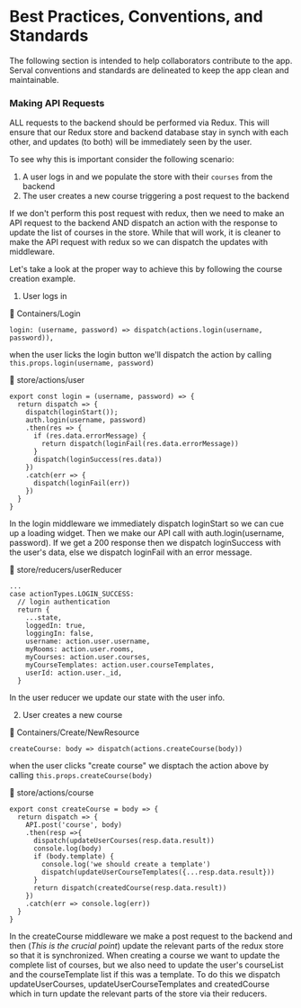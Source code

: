 # Best Practices, Conventions, and Standards
The following section is intended to help collaborators contribute to the app.
Serval conventions and standards are delineated to keep the app clean and maintainable.

### Making API Requests
ALL  requests to the backend should be performed via Redux. This will ensure that our
Redux store and backend database stay in synch with each other, and updates (to both)
will be immediately seen by the user.

To see why this is important consider the following scenario:

1. A user logs in and we populate the store with their `courses` from the backend
1. The user creates a new course triggering a post request to the backend

If we don't perform this post request with redux, then we need to make an API request to
the backend AND dispatch an action with the response to update the list of courses in the store.
While that will work, it is cleaner to make the API request with redux so we can dispatch the updates
with middleware.

Let's take a look at the proper way to achieve this by following the course creation example.

1. User logs in

📁 Containers/Login
```
login: (username, password) => dispatch(actions.login(username, password)),
```
when the user licks the login button we'll dispatch the action by calling
`this.props.login(username, password)`

📁 store/actions/user
```
export const login = (username, password) => {
  return dispatch => {
    dispatch(loginStart());
    auth.login(username, password)
    .then(res => {
      if (res.data.errorMessage) {
        return dispatch(loginFail(res.data.errorMessage))
      }
      dispatch(loginSuccess(res.data))
    })
    .catch(err => {
      dispatch(loginFail(err))
    })
  }
}
```
In the login middleware we immediately dispatch loginStart so we can cue up a loading widget. Then
we make our API call with auth.login(username, password). If we get a 200 response then we dispatch
loginSuccess with the user's data, else we dispatch loginFail with an error message.

📁 store/reducers/userReducer
```
...
case actionTypes.LOGIN_SUCCESS:
  // login authentication
  return {
    ...state,
    loggedIn: true,
    loggingIn: false,
    username: action.user.username,
    myRooms: action.user.rooms,
    myCourses: action.user.courses,
    myCourseTemplates: action.user.courseTemplates,
    userId: action.user._id,
  }
```
In the user reducer we update our state with the user info.

2. User creates a new course

📁 Containers/Create/NewResource
```
createCourse: body => dispatch(actions.createCourse(body))
```
when the user clicks "create course" we disptach the action above by calling
`this.props.createCourse(body)`

📁 store/actions/course
```
export const createCourse = body => {
  return dispatch => {
    API.post('course', body)
    .then(resp =>{
      dispatch(updateUserCourses(resp.data.result))
      console.log(body)
      if (body.template) {
        console.log('we should create a template')
        dispatch(updateUserCourseTemplates({...resp.data.result}))
      }
      return dispatch(createdCourse(resp.data.result))
    })
    .catch(err => console.log(err))
  }
}
```
In the createCourse middleware we make a post request to the backend and then (*This is the crucial point*)
update the relevant parts of the redux store so that it is synchronized. When creating a course we want to update the complete list of courses, but we also need to update the user's courseList and the courseTemplate list if this was a template. To do this we dispatch updateUserCourses, updateUserCourseTemplates and createdCourse which in turn update the relevant parts of the store via their reducers.
